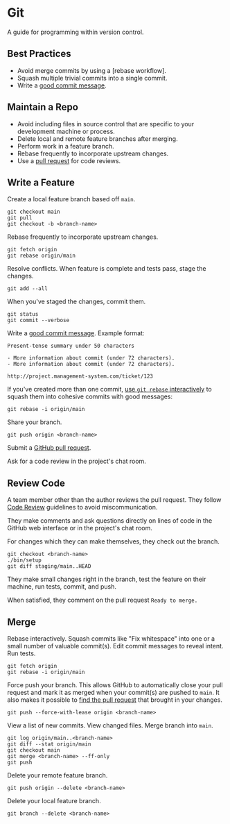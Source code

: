 # Git

A guide for programming within version control.

## Best Practices

- Avoid merge commits by using a [rebase workflow].
- Squash multiple trivial commits into a single commit.
- Write a [good commit message].

[good commit message]: http://tbaggery.com/2008/04/19/a-note-about-git-commit-messages.html

## Maintain a Repo

- Avoid including files in source control that are specific to your development
  machine or process.
- Delete local and remote feature branches after merging.
- Perform work in a feature branch.
- Rebase frequently to incorporate upstream changes.
- Use a [pull request] for code reviews.

[pull request]: https://help.github.com/articles/using-pull-requests/

## Write a Feature

Create a local feature branch based off `main`.

```console
git checkout main
git pull
git checkout -b <branch-name>
```

Rebase frequently to incorporate upstream changes.

```console
git fetch origin
git rebase origin/main
```

Resolve conflicts. When feature is complete and tests pass, stage the changes.

```console
git add --all
```

When you've staged the changes, commit them.

```console
git status
git commit --verbose
```

Write a [good commit message]. Example format:

    Present-tense summary under 50 characters

    - More information about commit (under 72 characters).
    - More information about commit (under 72 characters).

    http://project.management-system.com/ticket/123

If you've created more than one commit, [use `git rebase` interactively] to squash them into cohesive commits with good
messages:

```console
git rebase -i origin/main
```

Share your branch.

```console
git push origin <branch-name>
```

Submit a [GitHub pull request].

Ask for a code review in the project's chat room.

[good commit message]: http://tbaggery.com/2008/04/19/a-note-about-git-commit-messages.html
[use `git rebase` interactively]: https://help.github.com/articles/about-git-rebase/
[github pull request]: https://help.github.com/articles/using-pull-requests/

## Review Code

A team member other than the author reviews the pull request. They follow [Code
Review](/code-review/) guidelines to avoid miscommunication.

They make comments and ask questions directly on lines of code in the GitHub web
interface or in the project's chat room.

For changes which they can make themselves, they check out the branch.

```console
git checkout <branch-name>
./bin/setup
git diff staging/main..HEAD
```

They make small changes right in the branch, test the feature on their machine,
run tests, commit, and push.

When satisfied, they comment on the pull request `Ready to merge.`

## Merge

Rebase interactively. Squash commits like "Fix whitespace" into one or a small
number of valuable commit(s). Edit commit messages to reveal intent. Run tests.

```console
git fetch origin
git rebase -i origin/main
```

Force push your branch. This allows GitHub to automatically close your pull
request and mark it as merged when your commit(s) are pushed to `main`. It also
makes it possible to [find the pull request] that brought in your changes.

```console
git push --force-with-lease origin <branch-name>
```

View a list of new commits. View changed files. Merge branch into `main`.

```console
git log origin/main..<branch-name>
git diff --stat origin/main
git checkout main
git merge <branch-name> --ff-only
git push
```

Delete your remote feature branch.

```console
git push origin --delete <branch-name>
```

Delete your local feature branch.

```console
git branch --delete <branch-name>
```

[find the pull request]: http://stackoverflow.com/a/17819027

